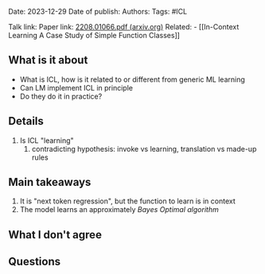 Date: 2023-12-29
Date of publish: 
Authors: 
Tags: #ICL

Talk link:
Paper link: [2208.01066.pdf (arxiv.org)](https://arxiv.org/pdf/2208.01066.pdf)
Related: 
	- [[In-Context Learning A Case Study of Simple Function Classes]]

## What is it about
- What is ICL, how is it related to or different from generic ML learning
- Can LM implement ICL in principle
- Do they do it in practice?

## Details
1. Is ICL "learning"
	1. contradicting hypothesis: invoke vs learning, translation vs made-up rules
## Main takeaways
1. It is "next token regression", but the function to learn is in context
2. The model learns an approximately *Bayes Optimal algorithm*

## What I don't agree

## Questions
